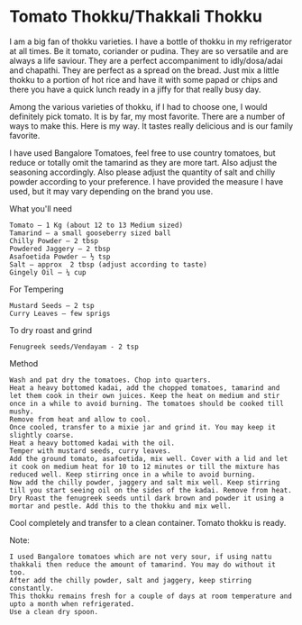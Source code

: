 #  Tomato Thokku/Thakkali Thokku


I am a big fan of thokku varieties. I have a bottle of thokku in my refrigerator at all times. Be it tomato, coriander or pudina. They are so versatile and are always a life saviour. They are a perfect accompaniment to idly/dosa/adai and chapathi. They are perfect as a spread on the bread. Just mix a little thokku to a portion of hot rice and have it with some papad or chips and there you have a quick lunch ready in a jiffy for that really busy day. 

Among the various varieties of thokku, if I had to choose one, I would definitely pick tomato. It is by far, my most favorite. There are a number of ways to make this. Here is my way. It tastes really delicious and is our family favorite. 

I have used Bangalore Tomatoes, feel free to use country tomatoes, but reduce or totally omit the tamarind as they are more tart. Also adjust the seasoning accordingly. Also please adjust the quantity of salt and chilly powder according to your preference. I have provided the measure I have used, but it may vary depending on the brand you use. 



What you'll need

    Tomato – 1 Kg (about 12 to 13 Medium sized)
    Tamarind – a small gooseberry sized ball
    Chilly Powder – 2 tbsp
    Powdered Jaggery – 2 tbsp
    Asafoetida Powder – ½ tsp
    Salt – approx  2 tbsp (adjust according to taste)
    Gingely Oil – ¼ cup

For Tempering

    Mustard Seeds – 2 tsp
    Curry Leaves – few sprigs

To dry roast and grind

    Fenugreek seeds/Vendayam - 2 tsp


Method

    Wash and pat dry the tomatoes. Chop into quarters.
    Heat a heavy bottomed kadai, add the chopped tomatoes, tamarind and let them cook in their own juices. Keep the heat on medium and stir once in a while to avoid burning. The tomatoes should be cooked till mushy.
    Remove from heat and allow to cool.
    Once cooled, transfer to a mixie jar and grind it. You may keep it slightly coarse.
    Heat a heavy bottomed kadai with the oil.
    Temper with mustard seeds, curry leaves.
    Add the ground tomato, asafoetida, mix well. Cover with a lid and let it cook on medium heat for 10 to 12 minutes or till the mixture has reduced well. Keep stirring once in a while to avoid burning.
    Now add the chilly powder, jaggery and salt mix well. Keep stirring till you start seeing oil on the sides of the kadai. Remove from heat.
    Dry Roast the fenugreek seeds until dark brown and powder it using a mortar and pestle. Add this to the thokku and mix well.

 Cool completely and transfer to a clean container. Tomato thokku is ready.



Note:

    I used Bangalore tomatoes which are not very sour, if using nattu thakkali then reduce the amount of tamarind. You may do without it too.
    After add the chilly powder, salt and jaggery, keep stirring constantly.
    This thokku remains fresh for a couple of days at room temperature and upto a month when refrigerated.
    Use a clean dry spoon.

